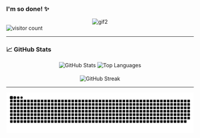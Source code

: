 ### I'm so done! ✨

<div align="center">
  <img src="https://github.com/C-loud-Nine/C-loud-Nine/assets/104518333/cf01fcfa-8ad7-4662-8498-c368265c81de" alt="gif2">
</div>

<div align="left">
  <img src="https://visitor-badge.laobi.icu/badge?page_id=C-loud-Nine" alt="visitor count"/>
</div>

---

### 📈 GitHub Stats

<div align="center">
  <img align="center" src="https://github-readme-stats.vercel.app/api?username=C-loud-Nine&show_icons=true&theme=react" width="50%" alt="GitHub Stats" />
  <img align="center" src="https://github-readme-stats.vercel.app/api/top-langs/?username=C-loud-Nine&hide=HTML&langs_count=8&layout=compact&theme=react&border_radius=10&size_weight=0.5&count_weight=0.5&exclude_repo=github-readme-stats" width="33.5%" alt="Top Languages" />
  <br><br>
  <img align="center" src="https://streak-stats.demolab.com?user=C-loud-Nine&locale=en&mode=daily&theme=dracula&hide_border=false&border_radius=5" width="50%" alt="GitHub Streak" />
</div>

---

<div align="center">
   <img src="https://raw.githubusercontent.com/Platane/snk/output/github-contribution-grid-snake.svg" alt="Contribution Snake Animation" />
</div>
